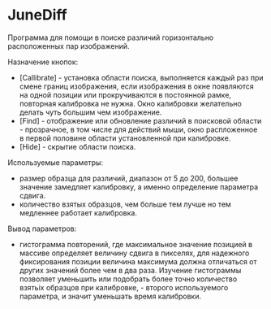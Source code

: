 # JuneDiff

Программа для помощи в поиске различий горизонтально расположенных пар изображений.

Назначение кнопок:
- [Callibrate] - установка области поиска, выполняется каждый раз при смене границ изображения, если изображения в окне появляются  на одной позиции или прокручиваются в постоянной рамке, повторная калибровка не нужна. Окно калибровки желательно делать чуть большим чем изображение. 
- [Find] - отображение или обновление различий в поисковой области - прозрачное, в том числе для действий мыши, окно распложенное в первой половине области установленной при калибровке. 
- [Hide] - скрытие области поиска.

Используемые параметры:
- размер образца для различий, диапазон от 5 до 200, большее значение замедляет калибровку, а именно определение параметра сдвига.
- количество взятых образцов, чем больше тем лучше но тем медленнее работает калибровка.

Вывод параметров:
- гистограмма повторений, где максимальное значение позицией в массиве определяет величину сдвига в пикселях, для надежного фиксирования позиции величина максимума должна отличаться от других значений более чем в два раза. Изучение гистограммы позволяет уменьшить или подобрать более точно  количество взятьіх образцов при калибровке, - второго используемого параметра, и значит уменьшать время калибровки. 
